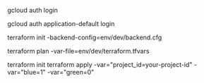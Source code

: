 gcloud auth login

gcloud auth application-default login

terraform init -backend-config=env/dev/backend.cfg

terraform plan -var-file=env/dev/terraform.tfvars


terraform init
terraform apply -var="project_id=your-project-id" -var="blue=1" -var="green=0"



